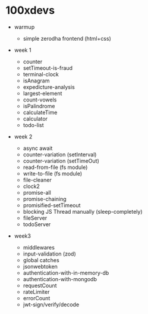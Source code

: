# 100xdevs

- warmup
  - simple zerodha frontend (html+css)

- week 1
  - counter
  - setTimeout-is-fraud
  - terminal-clock
  - isAnagram
  - expedicture-analysis
  - largest-element
  - count-vowels
  - isPalindrome
  - calculateTime
  - calculator
  - todo-list

- week 2
  - async await
  - counter-variation (setInterval)
  - counter-variation (setTimeOut)
  - read-from-file (fs module)
  - write-to-file (fs module)
  - file-cleaner
  - clock2
  - promise-all
  - promise-chaining
  - promisified-setTimeout
  - blocking JS Thread manually (sleep-completely)
  - fileServer 
  - todoServer

- week3
  - middlewares
  - input-validation (zod)
  - global catches
  - jsonwebtoken
  - authentication-with-in-memory-db
  - authentication-with-mongodb
  - requestCount
  - rateLimiter
  - errorCount
  - jwt-sign/verify/decode